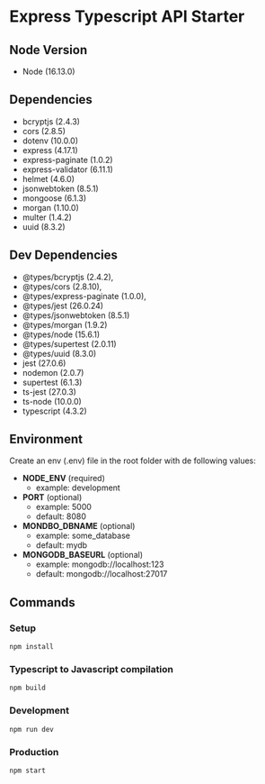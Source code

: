 # Express Typescript API Starter

## Node Version
* Node (16.13.0)
## Dependencies

* bcryptjs (2.4.3)
* cors (2.8.5)
* dotenv (10.0.0)
* express (4.17.1)
* express-paginate (1.0.2)
* express-validator (6.11.1)
* helmet (4.6.0)
* jsonwebtoken (8.5.1)
* mongoose (6.1.3)
* morgan (1.10.0)
* multer (1.4.2)
* uuid (8.3.2)

## Dev Dependencies

* @types/bcryptjs (2.4.2),
* @types/cors (2.8.10),
* @types/express-paginate (1.0.0),
* @types/jest (26.0.24)
* @types/jsonwebtoken (8.5.1)
* @types/morgan (1.9.2)
* @types/node (15.6.1)
* @types/supertest (2.0.11)
* @types/uuid (8.3.0)
* jest (27.0.6)
* nodemon (2.0.7)
* supertest (6.1.3)
* ts-jest (27.0.3)
* ts-node (10.0.0)
* typescript (4.3.2)
## Environment
Create an env (.env) file in the root folder with de following values:
* **NODE_ENV** (required)
  * example: development
* **PORT** (optional)
  * example: 5000
  * default: 8080
* **MONDBO_DBNAME** (optional)
  * example: some_database
  * default: mydb
* **MONGODB_BASEURL** (optional)
  * example: mongodb://localhost:123
  * default: mongodb://localhost:27017

## Commands
### Setup

```text
npm install
```

### Typescript to Javascript compilation

```text
npm build
```

### Development

```text
npm run dev
```

### Production

```text
npm start
```
